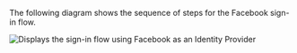 The following diagram shows the sequence of steps for the Facebook sign-in flow.

<div class="common-image-format">

![Displays the sign-in flow using Facebook as an Identity Provider](/img/oie-embedded-sdk/oie-embedded-sdk-go-use-case-social-idenitity-provider.png)

</div>
